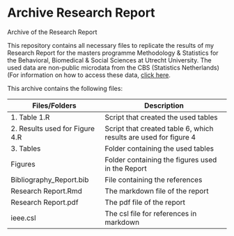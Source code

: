 # Archive Research Report
Archive of the Research Report

This repository contains all necessary files to replicate the results of my Research Report for the masters programme Methodology & Statistics for the Behavioral, Biomedical & Social Sciences at Utrecht University. 
The used data are non-public microdata from the CBS (Statistics Netherlands) (For information on how to access these data, [click here](https://www.cbs.nl/en-gb/our-services/customised-services-microdata/microdata-conducting-your-own-research). 

This archive contains the following files: 

| Files/Folders  |  Description   |
|---|---|
| 1. Table 1.R  | Script that created the used tables |  
| 2. Results used for Figure 4.R  |  Script that created table 6, which results are used for figure 4| 
| 3. Tables  | Folder containing the used tables |   
| Figures |  Folder containing the figures used in the Report | 
| Bibliography_Report.bib  |  File containing the references | 
| Research Report.Rmd | The markdown file of the report  | 
| Research Report.pdf   |  The pdf file of the report | 
| ieee.csl | The csl file for references in markdown  | 



